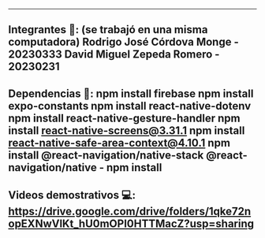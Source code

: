 ------------------------------------------------------------------------------------
Integrantes 🥵: (se trabajó en una misma computadora)
Rodrigo José Córdova Monge - 20230333
David Miguel Zepeda Romero - 20230231
------------------------------------------------------------------------------------
Dependencias 🚨:
npm install firebase
﻿﻿npm install expo-constants
﻿﻿npm install react-native-dotenv
n﻿﻿pm install react-native-gesture-handler
﻿﻿npm install react-native-screens@3.31.1
﻿﻿npm install react-native-safe-area-context@4.10.1
﻿﻿npm install @react-navigation/native-stack @react-navigation/native -
npm install 
------------------------------------------------------------------------------------
Videos demostrativos 💻:
https://drive.google.com/drive/folders/1qke72nopEXNwVlKt_hU0mOPI0HTTMacZ?usp=sharing
------------------------------------------------------------------------------------

